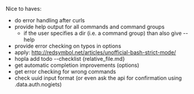 
Nice to haves:
* do error handling after curls
* provide help output for all commands and command groups 
  + if the user specifies a dir (i.e. a command group) than also give --help
* provide error checking on typos in options
* apply: <http://redsymbol.net/articles/unofficial-bash-strict-mode/>
* hopla add todo --checklist {relative_file.md}
* get automatic completion improvements (options)
* get error checking for wrong commands
* check uuid input format (or even ask the api for confirmation using .data.auth.nogiets)

